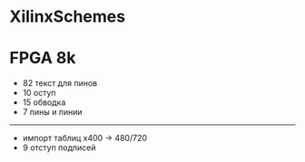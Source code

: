 # XilinxSchemes



# FPGA 8k

- 82  текст для пинов
- 10 оступ
- 15 обводка
- 7 пины и линии

___

- импорт таблиц х400 -> 480/720
- 9 отступ подписей